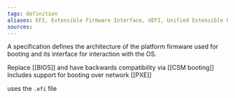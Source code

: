 ```yaml
---
tags: definition
aliases: EFI, Extensible Firmware Interface, UEFI, Unified Extensible Firmware Interface
sources: 
---
```


A specification defines the architecture of the platform firmware used for booting and its interface for interaction with the OS.

Replace [[BIOS]] and have backwards compatibility via [[CSM booting]]
Includes support for booting over network [[PXE]]

uses the `.efi` file

